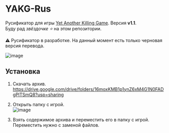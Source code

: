 # YAKG-Rus

Русификатор для игры [Yet Another Killing Game](https://store.steampowered.com/app/3217970). Версия **v1.1**.  
Буду рад *звёздочке ⭐* на этом репозитории.

⚠️ Русификатор в разработке. На данный момент есть только черновая версия перевода.

![image](https://github.com/user-attachments/assets/d5c80c0c-08fb-4033-a4d9-1ae363c9415e)

## Установка

1) Скачать архив.  
https://drive.google.com/drive/folders/16moxKMB1p1ynZ6xM4G1N0FADgPlTSmQ8?usp=sharing

2) Открыть папку с игрой.  
![image](https://github.com/user-attachments/assets/17fe2e92-80ed-4ffc-96c0-a2ff988b76df)

3) Взять содержимое архива и переместить его в папку с игрой. Переместить нужно с заменой файлов.
